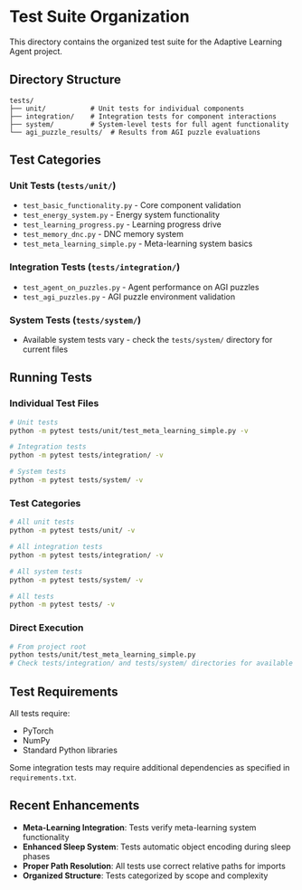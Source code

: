 # Test Suite Organization

This directory contains the organized test suite for the Adaptive Learning Agent project.

## Directory Structure

```
tests/
├── unit/           # Unit tests for individual components
├── integration/    # Integration tests for component interactions  
├── system/         # System-level tests for full agent functionality
└── agi_puzzle_results/  # Results from AGI puzzle evaluations
```

## Test Categories

### Unit Tests (`tests/unit/`)
- `test_basic_functionality.py` - Core component validation
- `test_energy_system.py` - Energy system functionality
- `test_learning_progress.py` - Learning progress drive
- `test_memory_dnc.py` - DNC memory system
- `test_meta_learning_simple.py` - Meta-learning system basics

### Integration Tests (`tests/integration/`)
- `test_agent_on_puzzles.py` - Agent performance on AGI puzzles
- `test_agi_puzzles.py` - AGI puzzle environment validation
### System Tests (`tests/system/`)
- Available system tests vary - check the `tests/system/` directory for current files

## Running Tests

### Individual Test Files
```bash
# Unit tests
python -m pytest tests/unit/test_meta_learning_simple.py -v

# Integration tests
python -m pytest tests/integration/ -v

# System tests
python -m pytest tests/system/ -v
```

### Test Categories
```bash
# All unit tests
python -m pytest tests/unit/ -v

# All integration tests
python -m pytest tests/integration/ -v

# All system tests
python -m pytest tests/system/ -v

# All tests
python -m pytest tests/ -v
```

### Direct Execution
```bash
# From project root
python tests/unit/test_meta_learning_simple.py
# Check tests/integration/ and tests/system/ directories for available test files
```

## Test Requirements

All tests require:
- PyTorch
- NumPy
- Standard Python libraries

Some integration tests may require additional dependencies as specified in `requirements.txt`.

## Recent Enhancements

- **Meta-Learning Integration**: Tests verify meta-learning system functionality
- **Enhanced Sleep System**: Tests automatic object encoding during sleep phases
- **Proper Path Resolution**: All tests use correct relative paths for imports
- **Organized Structure**: Tests categorized by scope and complexity
